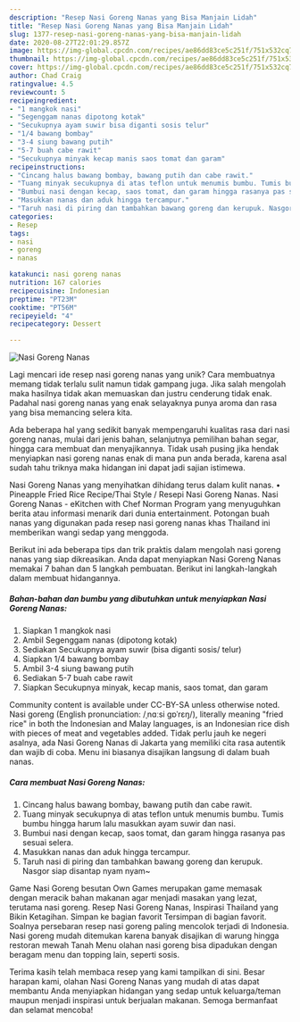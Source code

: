 ```yaml
---
description: "Resep Nasi Goreng Nanas yang Bisa Manjain Lidah"
title: "Resep Nasi Goreng Nanas yang Bisa Manjain Lidah"
slug: 1377-resep-nasi-goreng-nanas-yang-bisa-manjain-lidah
date: 2020-08-27T22:01:29.857Z
image: https://img-global.cpcdn.com/recipes/ae86dd83ce5c251f/751x532cq70/nasi-goreng-nanas-foto-resep-utama.jpg
thumbnail: https://img-global.cpcdn.com/recipes/ae86dd83ce5c251f/751x532cq70/nasi-goreng-nanas-foto-resep-utama.jpg
cover: https://img-global.cpcdn.com/recipes/ae86dd83ce5c251f/751x532cq70/nasi-goreng-nanas-foto-resep-utama.jpg
author: Chad Craig
ratingvalue: 4.5
reviewcount: 5
recipeingredient:
- "1 mangkok nasi"
- "Segenggam nanas dipotong kotak"
- "Secukupnya ayam suwir bisa diganti sosis telur"
- "1/4 bawang bombay"
- "3-4 siung bawang putih"
- "5-7 buah cabe rawit"
- "Secukupnya minyak kecap manis saos tomat dan garam"
recipeinstructions:
- "Cincang halus bawang bombay, bawang putih dan cabe rawit."
- "Tuang minyak secukupnya di atas teflon untuk menumis bumbu. Tumis bumbu hingga harum lalu masukkan ayam suwir dan nasi."
- "Bumbui nasi dengan kecap, saos tomat, dan garam hingga rasanya pas sesuai selera."
- "Masukkan nanas dan aduk hingga tercampur."
- "Taruh nasi di piring dan tambahkan bawang goreng dan kerupuk. Nasgor siap disantap nyam nyam~"
categories:
- Resep
tags:
- nasi
- goreng
- nanas

katakunci: nasi goreng nanas 
nutrition: 167 calories
recipecuisine: Indonesian
preptime: "PT23M"
cooktime: "PT56M"
recipeyield: "4"
recipecategory: Dessert

---
```



![Nasi Goreng Nanas](https://img-global.cpcdn.com/recipes/ae86dd83ce5c251f/751x532cq70/nasi-goreng-nanas-foto-resep-utama.jpg)

Lagi mencari ide resep nasi goreng nanas yang unik? Cara membuatnya memang tidak terlalu sulit namun tidak gampang juga. Jika salah mengolah maka hasilnya tidak akan memuaskan dan justru cenderung tidak enak. Padahal nasi goreng nanas yang enak selayaknya punya aroma dan rasa yang bisa memancing selera kita.

Ada beberapa hal yang sedikit banyak mempengaruhi kualitas rasa dari nasi goreng nanas, mulai dari jenis bahan, selanjutnya pemilihan bahan segar, hingga cara membuat dan menyajikannya. Tidak usah pusing jika hendak menyiapkan nasi goreng nanas enak di mana pun anda berada, karena asal sudah tahu triknya maka hidangan ini dapat jadi sajian istimewa.

Nasi Goreng Nanas yang menyihatkan dihidang terus dalam kulit nanas. • Pineapple Fried Rice Recipe/Thai Style / Resepi Nasi Goreng Nanas. Nasi Goreng Nanas - eKitchen with Chef Norman Program yang menyuguhkan berita atau informasi menarik dari dunia entertainment. Potongan buah nanas yang digunakan pada resep nasi goreng nanas khas Thailand ini memberikan wangi sedap yang menggoda.


Berikut ini ada beberapa tips dan trik praktis dalam mengolah nasi goreng nanas yang siap dikreasikan. Anda dapat menyiapkan Nasi Goreng Nanas memakai 7 bahan dan 5 langkah pembuatan. Berikut ini langkah-langkah dalam membuat hidangannya.

<!--inarticleads1-->

##### Bahan-bahan dan bumbu yang dibutuhkan untuk menyiapkan Nasi Goreng Nanas:

1. Siapkan 1 mangkok nasi
1. Ambil Segenggam nanas (dipotong kotak)
1. Sediakan Secukupnya ayam suwir (bisa diganti sosis/ telur)
1. Siapkan 1/4 bawang bombay
1. Ambil 3-4 siung bawang putih
1. Sediakan 5-7 buah cabe rawit
1. Siapkan Secukupnya minyak, kecap manis, saos tomat, dan garam


Community content is available under CC-BY-SA unless otherwise noted. Nasi goreng (English pronunciation: /ˌnɑːsi ɡɒˈrɛŋ/), literally meaning &#34;fried rice&#34; in both the Indonesian and Malay languages, is an Indonesian rice dish with pieces of meat and vegetables added. Tidak perlu jauh ke negeri asalnya, ada Nasi Goreng Nanas di Jakarta yang memiliki cita rasa autentik dan wajib di coba. Menu ini biasanya disajikan langsung di dalam buah nanas. 

<!--inarticleads2-->

##### Cara membuat Nasi Goreng Nanas:

1. Cincang halus bawang bombay, bawang putih dan cabe rawit.
1. Tuang minyak secukupnya di atas teflon untuk menumis bumbu. Tumis bumbu hingga harum lalu masukkan ayam suwir dan nasi.
1. Bumbui nasi dengan kecap, saos tomat, dan garam hingga rasanya pas sesuai selera.
1. Masukkan nanas dan aduk hingga tercampur.
1. Taruh nasi di piring dan tambahkan bawang goreng dan kerupuk. Nasgor siap disantap nyam nyam~


Game Nasi Goreng besutan Own Games merupakan game memasak dengan meracik bahan makanan agar menjadi masakan yang lezat, terutama nasi goreng. Resep Nasi Goreng Nanas, Inspirasi Thailand yang Bikin Ketagihan. Simpan ke bagian favorit Tersimpan di bagian favorit. Soalnya persebaran resep nasi goreng paling mencolok terjadi di Indonesia. Nasi goreng mudah ditemukan karena banyak disajikan di warung hingga restoran mewah Tanah Menu olahan nasi goreng bisa dipadukan dengan beragam menu dan topping lain, seperti sosis. 

Terima kasih telah membaca resep yang kami tampilkan di sini. Besar harapan kami, olahan Nasi Goreng Nanas yang mudah di atas dapat membantu Anda menyiapkan hidangan yang sedap untuk keluarga/teman maupun menjadi inspirasi untuk berjualan makanan. Semoga bermanfaat dan selamat mencoba!
